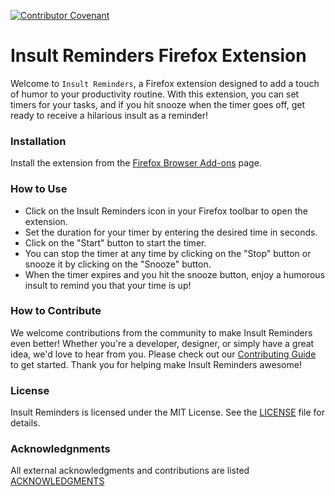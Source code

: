 [![Contributor Covenant](https://img.shields.io/badge/Contributor%20Covenant-2.1-4baaaa.svg)](code_of_conduct.md)

# Insult Reminders Firefox Extension

Welcome to `Insult Reminders`, a Firefox extension designed to add a touch of humor to your productivity routine. With this extension, you can set timers for your tasks, and if you hit snooze when the timer goes off, get ready to receive a hilarious insult as a reminder!

### Installation

Install the extension from the [Firefox Browser Add-ons](https://addons.mozilla.org/en-US/firefox/addon/insult-reminders/) page.

### How to Use

* Click on the Insult Reminders icon in your Firefox toolbar to open the extension.
* Set the duration for your timer by entering the desired time in seconds.
* Click on the "Start" button to start the timer.
* You can stop the timer at any time by clicking on the "Stop" button or snooze it by clicking on the "Snooze" button.
* When the timer expires and you hit the snooze button, enjoy a humorous insult to remind you that your time is up!

### How to Contribute

We welcome contributions from the community to make Insult Reminders even better! Whether you're a developer, designer, or simply have a great idea, we'd love to hear from you. Please check out our [Contributing Guide](https://github.com/ossd-s24/insult-reminders/blob/main/CONTRIBUTING.md) to get started. Thank you for helping make Insult Reminders awesome!

### License

Insult Reminders is licensed under the MIT License. See the [LICENSE](https://github.com/ossd-s24/insult-reminders/blob/main/LICENSE) file for details.

### Acknowledgnments

All external acknowledgments and contributions are listed [ACKNOWLEDGMENTS](/ACKNOWLEDGMENTS.md)

